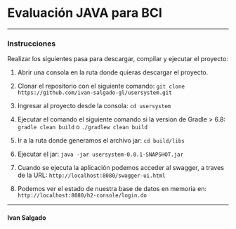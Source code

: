 # Evaluación JAVA para BCI

----

### Instrucciones
Realizar los siguientes pasa para descargar, compilar y ejecutar el proyecto:

1. Abrir una consola en la ruta donde quieras descargar el proyecto.

2. Clonar el repositorio con el siguiente comando: `git clone https://github.com/ivan-salgado-gl/usersystem.git`

4. Ingresar al proyecto desde la consola: `cd usersystem`

5. Ejecutar el comando el siguiente comando si la version de Gradle > 6.8: `gradle clean build` o `./gradlew clean build`

6. Ir a la ruta donde generamos el archivo jar: `cd build/libs`

7. Ejecutar el jar: `java -jar usersystem-0.0.1-SNAPSHOT.jar`

8. Cuando se ejecuta la aplicación podemos acceder al swagger, a traves de la URL: `http://localhost:8080/swagger-ui.html`

9. Podemos ver el estado de nuestra base de datos en memoria en: `http://localhost:8080/h2-console/login.do`

----

#### Ivan Salgado
